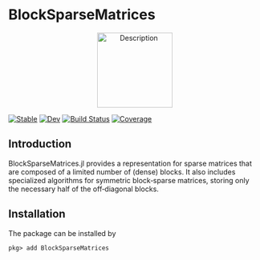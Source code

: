 # BlockSparseMatrices

<p align="center">
  <img src="docs/src/assets/logo.svg" alt="Description" width="150"/>
</p>

[![Stable](https://img.shields.io/badge/docs-stable-blue.svg)](https://djukic14.github.io/BlockSparseMatrices.jl/stable/)
[![Dev](https://img.shields.io/badge/docs-dev-blue.svg)](https://djukic14.github.io/BlockSparseMatrices.jl/dev/)
[![Build Status](https://github.com/djukic14/BlockSparseMatrices.jl/actions/workflows/CI.yml/badge.svg?branch=main)](https://github.com/djukic14/BlockSparseMatrices.jl/actions/workflows/CI.yml?query=branch%3Amain)
[![Coverage](https://codecov.io/gh/djukic14/BlockSparseMatrices.jl/branch/main/graph/badge.svg)](https://codecov.io/gh/djukic14/BlockSparseMatrices.jl)

## Introduction

BlockSparseMatrices.jl provides a representation for sparse matrices that are composed of a limited number of (dense) blocks. It also includes specialized algorithms for symmetric block‑sparse matrices, storing only the necessary half of the off‑diagonal blocks.

## Installation

The package can be installed by

```@julia
pkg> add BlockSparseMatrices 
```
